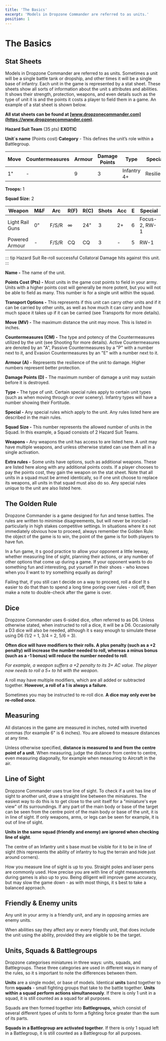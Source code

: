 ```yaml
---
title: 'The Basics'
excerpt: 'Models in Dropzone Commander are referred to as units.'
position: 1
---
```


# The Basics

## Stat Sheets

Models in Dropzone Commander are referred to as units. Sometimes a unit will be a single battle tank or dropship, and other times it will be a single base of infantry. Each unit in the game is represented by a stat sheet. These sheets show all sorts of information about the unit s attributes and abilities. It shows their strength, protection, weapons, and even details such as the type of unit it is and the points it costs a player to field them in a game. An example of a stat sheet is shown below.

**All stat sheets can be found at [www.dropzonecommander.com](https://www.dropzonecommander.com)**.

**Hazard Suit Team** (35 pts) **EXOTIC**

**Unit´s name** (Points cost) **Category** - This defines the unit’s role within a Battlegroup.

<table>
  <thead>
    <tr>
      <th>Move</th>
      <th>Countermeasures</th>
      <th>Armour</th>
      <th>Damage Points</th>
      <th>Type</th>
      <th>Special</th>
    </tr>
  </thead>
  <tbody>
    <tr>
      <td>1&quot;</td>
      <td>-</td>
      <td>9</td>
      <td>3</td>
      <td>Infantry 4+</td>
      <td>Resilient</td>
    </tr>
  </tbody>
</table>

**Troops:** 1

**Squad Size:** 2

<table>
  <thead>
    <tr>
      <th>Weapon</th>
      <th>M&amp;F</th>
      <th>Arc</th>
      <th>R(F)</th>
      <th>R(C)</th>
      <th>Shots</th>
      <th>Acc</th>
      <th>E</th>
      <th>Special</th>
    </tr>
  </thead>
  <tbody>
    <tr>
      <td>Light Rail Guns</td>
      <td>0&quot;</td>
      <td>F/S/R</td>
      <td>∞</td>
      <td>24&quot;</td>
      <td>3</td>
      <td>2+</td>
      <td>6</td>
      <td>Focus-2, RW-1</td>
    </tr>
    <tr>
      <td>Powered Armour</td>
      <td>-</td>
      <td>F/S/R</td>
      <td>CQ</td>
      <td>CQ</td>
      <td>3</td>
      <td>-</td>
      <td>5</td>
      <td>RW-1</td>
    </tr>
  </tbody>
</table>

::: tip Hazard Suit
Re-roll successful Collatoral Damage hits against this unit.
:::

**Name -** The name of the unit.

**Points Cost (Pts) -** Most units in the game cost points to field in your army. Units with a higher points cost will generally be more potent, but you will not be able to field as many. This number is for a single unit within the squad.

**Transport Options -** This represents if this unit can carry other units and if it can be carried by other units, as well as how much it can carry and how much space it takes up if it can be carried (see Transports for more details).

**Move (MV) -** The maximum distance the unit may move. This is listed in inches.

**Countermeasures (CM) -** The type and potency of the Countermeasures utilized by the unit (see Shooting for more details). Active Countermeasures are denoted by an "A", Passive Countermeasures by a "P" with a number next to it, and Evasion Countermeasures by an "E" with a number next to it.

**Armour (A) -** Represents the resilience of the unit to damage. Higher numbers represent better protection.

**Damage Points (D) -** The maximum number of damage a unit may sustain before it is destroyed.

**Type -** The type of unit. Certain special rules apply to certain unit types (such as when moving through or over scenery). Infantry types will have a number showing their Fortitude.

**Special -** Any special rules which apply to the unit. Any rules listed here are described in the main rules.

**Squad Size -** This number represents the allowed number of units in the Squad. In this example, a Squad consists of 2 Hazard Suit Teams.

**Weapons -** Any weapons the unit has access to are listed here. A unit may have multiple weapons, and unless otherwise stated can use them all in a single activation.

**Extra rules -** Some units have options, such as additional weapons. These are listed here along with any additional points costs. If a player chooses to pay the points cost, they gain the weapon on the stat sheet. Note that all units in a squad must be armed identically, so if one unit choose to replace its weapons, all units in that squad must also do so. Any special rules unique to the unit are also listed here.

## The Golden Rule

Dropzone Commander is a game designed for fun and tense battles. The rules are written to minimise disagreements, but will never be ironclad - particularly in high stakes competitive settings. In situations where it s not immediately obvious how to proceed, always remember the Golden Rule: the object of the game is to win, the point of the game is for both players to have fun.

In a fun game, it s good practice to allow your opponent a little leeway, whether measuring line of sight, planning their actions, or any number of other options that come up during a game. If your opponent wants to do something fun and interesting, put yourself in their shoes - who knows when you ll want to try something equally as daring?

Failing that, if you still can t decide on a way to proceed, roll a dice! It s easier to do that than to spend a long time poring over rules - roll off, then make a note to double-check after the game is over.

## Dice

Dropzone Commander uses 6-sided dice, often referred to as D6. Unless otherwise stated, when instructed to roll a dice, it will be a D6. Occasionally a D3 dice will also be needed, although it s easy enough to simulate these using D6 (1/2 = 1, 3/4 = 2, 5/6 = 3).

**Often dice will have modifiers to their rolls. A plus penalty (such as a +2 penalty) will increase the number needed to roll, whereas a minus bonus (such as a -1 bonus) will reduce the number needed to roll**.

_For example, a weapon suffers a +2 penalty to its 3+ AC value. The player now needs to roll a 5+ to hit with the weapon_.

A roll may have multiple modifiers, which are all added or subtracted together. **However, a roll of a 1 is always a failure**.

Sometimes you may be instructed to re-roll dice. **A dice may only ever be re-rolled once**.

## Measuring

All distances in the game are measured in inches, noted with inverted commas (for example 6" is 6 inches). You are allowed to measure distances at any time.

Unless otherwise specified, **distance is measured to and from the centre point of a unit**. When measuring, judge the distance from centre to centre, even measuring diagonally, for example when measuring to Aircraft in the air.

## Line of Sight

Dropzone Commander uses true line of sight. To check if a unit has line of sight to another unit, draw a straight line between the miniatures. The easiest way to do this is to get close to the unit itself for a "miniature's eye view" of its surroundings. If any part of the main body or base of the target can be seen from the centre point of the main body or base of the unit, it is in line of sight. If only weapons, arms, or legs can be seen for example, it is out of line of sight.

**Units in the same squad (friendly and enemy) are ignored when checking line of sight**.

The centre of an Infantry unit s base must be visible for it to be in line of sight (this represents the ability of infantry to hug the terrain and hide just around corners).

How you measure line of sight is up to you. Straight poles and laser pens are commonly used. How precise you are with line of sight measurements during games is also up to you. Being diligent will improve game accuracy, but may slow the game down - as with most things, it s best to take a balanced approach.

## Friendly & Enemy units

Any unit in your army is a friendly unit, and any in opposing armies are enemy units.

When abilities say they affect any or every friendly unit, that does include the unit using the ability, provided they are eligible to be the target.

## Units, Squads & Battlegroups

Dropzone categorises miniatures in three ways: units, squads, and Battlegroups. These three categories are used in different ways in many of the rules, so it s important to note the differences between them.

**Units** are a single model, or base of models. Identical **units** band together to form **squads** - small fighting groups that take to the battle together. **Units within a squad perform actions simultaneously**. If there is only 1 unit in a squad, it is still counted as a squad for all purposes.

Squads are then formed together into **Battlegroups,** which consist of several different types of units to form a fighting force greater than the sum of its parts.

**Squads in a Battlegroup are activated together**. If there is only 1 squad left in a Battlegroup, it is still counted as a Battlegroup for all purposes.
